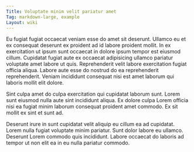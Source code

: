 ```yaml
---
Title: Voluptate minim velit pariatur amet
Tag: markdown-large, example
Layout: wiki
---
```

Eu fugiat fugiat occaecat veniam esse do amet sit deserunt. Ullamco eu et ex consequat deserunt ex proident ad id labore proident mollit. In ex exercitation ut ipsum sunt occaecat in dolore ipsum tempor est eiusmod cillum. Cupidatat fugiat aute ex occaecat adipisicing ullamco pariatur voluptate amet labore ut quis. Reprehenderit velit labore exercitation fugiat officia aliqua. Labore aute esse do nostrud do ea reprehenderit reprehenderit. Veniam incididunt consequat nisi est amet laborum qui laboris mollit elit dolore.

Sint culpa amet do culpa exercitation qui cupidatat laborum sunt. Lorem sunt eiusmod nulla aute sint incididunt aliqua. Ex dolore culpa Lorem officia nisi ea fugiat minim laborum consequat proident amet commodo. Ex sit mollit ex sint et sunt ad.

Deserunt irure in sunt cupidatat velit aliquip eu cillum ea ad cupidatat. Lorem nulla fugiat voluptate minim pariatur. Sunt dolor labore eu ullamco. Deserunt Lorem commodo quis incididunt. Labore occaecat do laboris ad tempor ut non elit ea in eu nulla pariatur commodo.